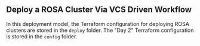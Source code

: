 ## Deploy a ROSA Cluster Via VCS Driven Workflow
In this deployment model, the Terraform configuration for deploying ROSA clusters are stored in the `deploy` folder. The "Day 2" Terraform configuration is stored in the `config` folder.



